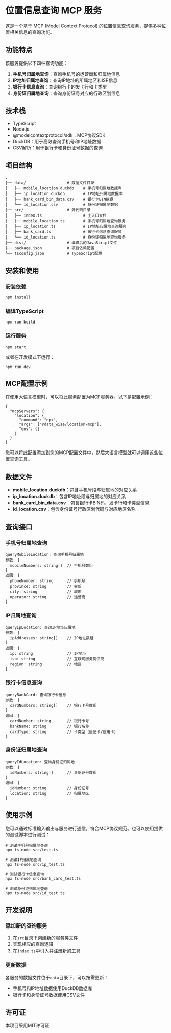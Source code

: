 # 位置信息查询 MCP 服务

这是一个基于 MCP (Model Context Protocol) 的位置信息查询服务，提供多种位置相关信息的查询功能。

## 功能特点

该服务提供以下四种查询功能：

1. **手机号归属地查询**：查询手机号的运营商和归属地信息
2. **IP地址归属地查询**：查询IP地址的所属地区和ISP信息
3. **银行卡信息查询**：查询银行卡的发卡行和卡类型
4. **身份证归属地查询**：查询身份证号对应的行政区划信息

## 技术栈

- TypeScript
- Node.js
- @modelcontextprotocol/sdk：MCP协议SDK
- DuckDB：用于高效查询手机号和IP地址数据
- CSV解析：用于银行卡和身份证号数据的查询

## 项目结构

```
.
├── data/                  # 数据文件目录
│   ├── mobile_location.duckdb    # 手机号归属地数据库
│   ├── ip_location.duckdb        # IP地址归属地数据库
│   ├── bank_card_bin_data.csv    # 银行卡BIN数据
│   └── id_location.csv           # 身份证归属地数据
├── src/                   # 源代码目录
│   ├── index.ts                  # 主入口文件
│   ├── mobile_location.ts        # 手机号归属地查询服务
│   ├── ip_location.ts            # IP地址归属地查询服务
│   ├── bank_card.ts              # 银行卡信息查询服务
│   └── id_location.ts            # 身份证归属地查询服务
├── dist/                  # 编译后的JavaScript文件
├── package.json           # 项目依赖配置
└── tsconfig.json          # TypeScript配置
```

## 安装和使用

### 安装依赖

```
npm install
```

### 编译TypeScript

```
npm run build
```

### 运行服务

```
npm start
```

或者在开发模式下运行：

```
npm run dev
```

## MCP配置示例

在使用大语言模型时，可以将此服务配置为MCP服务器。以下是配置示例：

```
{
  "mcpServers": {
    "location": {
      "command": "npx",
      "args": ["@data_wise/location-mcp"],
      "env": {}
    }
  }
}
```

您可以将此配置添加到您的MCP配置文件中，然后大语言模型就可以调用这些位置查询工具。

## 数据文件

- **mobile_location.duckdb**：包含手机号段与归属地的对应关系
- **ip_location.duckdb**：包含IP地址段与归属地的对应关系
- **bank_card_bin_data.csv**：包含银行卡BIN码、发卡行和卡类型信息
- **id_location.csv**：包含身份证号行政区划代码与对应地区名称

## 查询接口

### 手机号归属地查询

```
queryMobileLocation: 查询手机号归属地
参数: {
  mobileNumbers: string[]  // 手机号数组
}
返回: {
  phoneNumber: string      // 手机号
  province: string         // 省份
  city: string             // 城市
  operator: string         // 运营商
}
```

### IP归属地查询

```
queryIpLocation: 查询IP地址归属地
参数: {
  ipAddresses: string[]    // IP地址数组
}
返回: {
  ip: string               // IP地址
  isp: string              // 互联网服务提供商
  region: string           // 地区
}
```

### 银行卡信息查询

```
queryBankCard: 查询银行卡信息
参数: {
  cardNumbers: string[]    // 银行卡号数组
}
返回: {
  cardNumber: string       // 银行卡号
  bankName: string         // 银行名称
  cardType: string         // 卡类型（借记卡/信用卡）
}
```

### 身份证归属地查询

```
queryIdLocation: 查询身份证归属地
参数: {
  idNumbers: string[]      // 身份证号数组
}
返回: {
  idNumber: string         // 身份证号
  location: string         // 归属地区
}
```

## 使用示例

您可以通过标准输入输出与服务进行通信，符合MCP协议规范。也可以使用提供的测试脚本进行测试：

```
# 测试手机号归属地查询
npx ts-node src/test.ts

# 测试IP归属地查询
npx ts-node src/ip_test.ts

# 测试银行卡信息查询
npx ts-node src/bank_card_test.ts

# 测试身份证归属地查询
npx ts-node src/id_test.ts
```

## 开发说明

### 添加新的查询服务

1. 在`src`目录下创建新的服务类文件
2. 实现相应的查询逻辑
3. 在`index.ts`中引入并注册新的工具

### 更新数据

各服务的数据文件位于`data`目录下，可以按需更新：

- 手机号和IP地址数据使用DuckDB数据库
- 银行卡和身份证号数据使用CSV文件

## 许可证

本项目采用MIT许可证